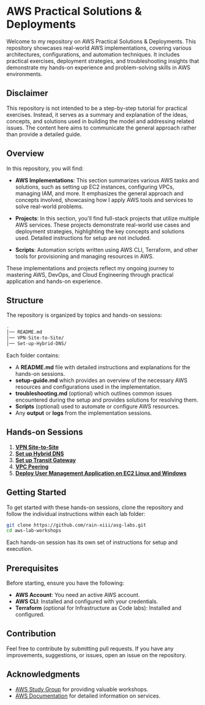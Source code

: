 # AWS Practical Solutions & Deployments

Welcome to my repository on AWS Practical Solutions & Deployments. This repository showcases real-world AWS implementations, covering various architectures, configurations, and automation techniques. It includes practical exercises, deployment strategies, and troubleshooting insights that demonstrate my hands-on experience and problem-solving skills in AWS environments.

## Disclaimer
This repository is not intended to be a step-by-step tutorial for practical exercises. Instead, it serves as a summary and explanation of the ideas, concepts, and solutions used in building the model and addressing related issues. The content here aims to communicate the general approach rather than provide a detailed guide.



## Overview

In this repository, you will find:

- **AWS Implementations**: This section summarizes various AWS tasks and solutions, such as setting up EC2 instances, configuring VPCs, managing IAM, and more. It emphasizes the general approach and concepts involved, showcasing how I apply AWS tools and services to solve real-world problems.

- **Projects**: In this section, you'll find full-stack projects that utilize multiple AWS services. These projects demonstrate real-world use cases and deployment strategies, highlighting the key concepts and solutions used. Detailed instructions for setup are not included.

- **Scripts**: Automation scripts written using AWS CLI, Terraform, and other tools for provisioning and managing resources in AWS.
  
These implementations and projects reflect my ongoing journey to mastering AWS, DevOps, and Cloud Engineering through practical application and hands-on experience.

## Structure

The repository is organized by topics and hands-on sessions:


```bash
.
│── README.md 
│── VPN-Site-to-Site/
│── Set-up-Hybrid-DNS/ 
```

Each folder contains:

- A **README.md** file with detailed instructions and explanations for the hands-on sessions.
- **setup-guide.md** which provides an overview of the necessary AWS resources and configurations used in the implementation.
- **troubleshooting.md** (optional) which outlines common issues encountered during the setup and provides solutions for resolving them.
- **Scripts** (optional) used to automate or configure AWS resources.
- Any **output** or **logs** from the implementation sessions.

## Hands-on Sessions

1. [**VPN Site-to-Site**](VPN-Site-to-Site/README.md)
2. [**Set up Hybrid DNS**](/Set-up-Hybrid-DNS/README.md)
3. [**Set up Transit Gateway**](/Set-up-AWS-Transit-Gateway/README.md)
4. [**VPC Peering**](/VPC-Peering/README.md)
5. [**Deploy User Management Application on EC2 Linux and Windows**](/Deploy-Application-on-EC2/README.md)

## Getting Started

To get started with these hands-on sessions, clone the repository and follow the individual instructions within each lab folder:

```bash
git clone https://github.com/rain-xiii/asg-labs.git
cd aws-lab-workshops
```

Each hands-on session has its own set of instructions for setup and execution.

## Prerequisites

Before starting, ensure you have the following:

- **AWS Account**: You need an active AWS account.
- **AWS CLI**: Installed and configured with your credentials.
- **Terraform** (optional for Infrastructure as Code labs): Installed and configured.

## Contribution

Feel free to contribute by submitting pull requests. If you have any improvements, suggestions, or issues, open an issue on the repository.

## Acknowledgments

- [AWS Study Group](https://www.awsstudygroup.com/) for providing valuable workshops.
- [AWS Documentation](https://docs.aws.amazon.com/) for detailed information on services.

